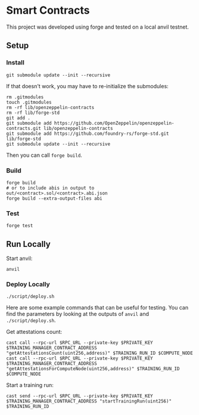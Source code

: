 # Smart Contracts

This project was developed using forge and tested on a local anvil testnet.

## Setup

### Install

```shell
git submodule update --init --recursive
```

If that doesn't work, you may have to re-initialize the submodules:

```shell
rm .gitmodules
touch .gitmodules
rm -rf lib/openzeppelin-contracts
rm -rf lib/forge-std
git add .
git submodule add https://github.com/OpenZeppelin/openzeppelin-contracts.git lib/openzeppelin-contracts
git submodule add https://github.com/foundry-rs/forge-std.git lib/forge-std
git submodule update --init --recursive
```

Then you can call `forge build`.

### Build

```shell
forge build
# or to include abis in output to out/<contract>.sol/<contract>.abi.json
forge build --extra-output-files abi
```

### Test

```shell
forge test
```

## Run Locally

Start anvil:

```shell
anvil
```

### Deploy Locally

```shell
./script/deploy.sh
```

Here are some example commands that can be useful for testing.
You can find the parameters by looking at the outputs of `anvil` and `./script/deploy.sh`.

Get attestations count:
```shell
cast call --rpc-url $RPC_URL --private-key $PRIVATE_KEY $TRAINING_MANAGER_CONTRACT_ADDRESS "getAttestationsCount(uint256,address)" $TRAINING_RUN_ID $COMPUTE_NODE
cast call --rpc-url $RPC_URL --private-key $PRIVATE_KEY $TRAINING_MANAGER_CONTRACT_ADDRESS "getAttestationsForComputeNode(uint256,address)" $TRAINING_RUN_ID $COMPUTE_NODE
```

Start a training run:

```shell
cast send --rpc-url $RPC_URL --private-key $PRIVATE_KEY $TRAINING_MANAGER_CONTRACT_ADDRESS "startTrainingRun(uint256)" $TRAINING_RUN_ID
```
